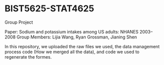 # BIST5625-STAT4625
Group Project

Paper: Sodium and potassium intakes among US adults: NHANES 2003–2008
Group Members: Lijia Wang, Ryan Grossman, Jianing Shen

In this repository, we uploaded the raw files we used, the data management process code (How we merged all the data), and code we used to regenerate the formes.
